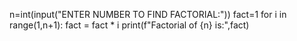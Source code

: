 n=int(input("ENTER NUMBER TO FIND FACTORIAL:"))
fact=1
for i in range(1,n+1):
    fact = fact * i
print(f"Factorial of {n} is:",fact)
